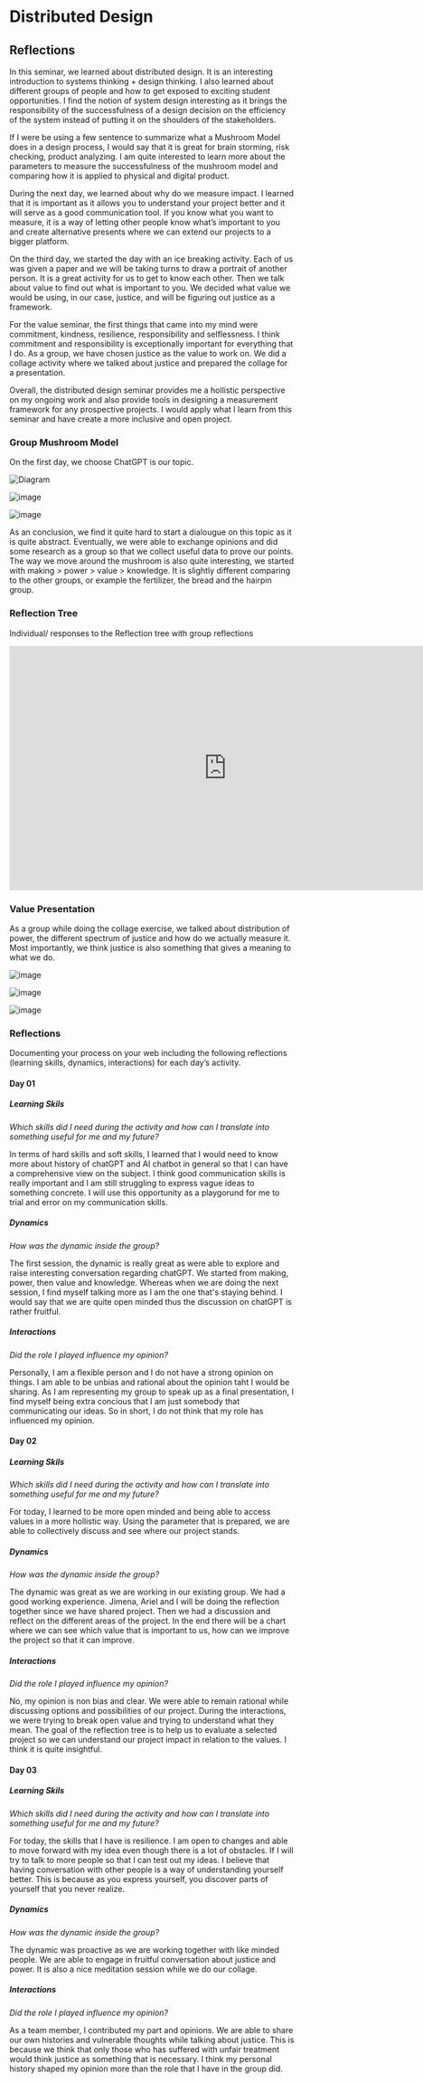 # Distributed Design

## Reflections

In this seminar, we learned about distributed design. It is an interesting introduction to systems thinking + design thinking. I also learned about different groups of people and how to get exposed to exciting student opportunities. I find the notion of system design interesting as it brings the responsibility of the successfulness of a design decision on the efficiency of the system instead of putting it on the shoulders of the stakeholders.

If I were be using a few sentence to summarize what a Mushroom Model does in a design process, I would say that it is great for brain storming, risk checking, product analyzing. I am quite interested to learn more about the parameters to measure the successfulness of the mushroom model and comparing how it is applied to physical and digital product.

During the next day, we learned about why do we measure impact. I learned that it is important as it allows you to understand your project better and it will serve as a good communication tool. If you know what you want to measure, it is a way of letting other people know what’s important to you and create alternative presents where we can extend our projects to a bigger platform.

On the third day, we started the day with an ice breaking activity. Each of us was given a paper and we will be taking turns to draw a portrait of another person. It is a great activity for us to get to know each other. Then we talk about value to find out what is important to you. We decided what value we would be using, in our case, justice, and will be figuring out justice as a framework. 

For the value seminar, the first things that came into my mind were commitment, kindness, resilience, responsibility and selflessness. I think commitment and responsibility is exceptionally important for everything that I do. As a group, we have chosen justice as the value to work on. We did a collage activity where we talked about justice and prepared the collage for a presentation.

Overall, the distributed design seminar provides me a hollistic perspective on my ongoing work and also provide tools in designing a measurement framework for any prospective projects. I would apply what I learn from this seminar and have create a more inclusive and open project. 


### Group Mushroom Model 

On the first day, we choose ChatGPT is our topic.

![Diagram](../images/term03/01_distributeddesign/day01/02.jpeg)

![image](../images/term03/01_distributeddesign/day01/03.jpeg)

![image](../images/term03/01_distributeddesign/day01/04.jpeg)

As an conclusion, we find it quite hard to start a dialougue on this topic as it is quite abstract. Eventually, we were able to exchange opinions and did some research as a group so that we collect useful data to prove our points. The way we move around the mushroom is also quite interesting, we started with making > power > value > knowledge. It is slightly different comparing to the other groups, or example the fertilizer, the bread and the hairpin group.

### Reflection Tree 

Individual/ responses to the Reflection tree with group reflections

<iframe width="768" height="432" src="https://miro.com/app/live-embed/uXjVMURNReQ=/?moveToViewport=-44162,128092,83450,31670&embedId=424013215188" frameborder="0" scrolling="no" allow="fullscreen; clipboard-read; clipboard-write" allowfullscreen></iframe>

### Value Presentation

As a group while doing the collage exercise, we talked about distribution of power, the different spectrum of justice and how do we actually measure it. Most importantly, we think justice is also something that gives a meaning to what we do.

![image](../images/term03/01_distributeddesign/day03/01.jpeg)

![image](../images/term03/01_distributeddesign/day03/02.jpeg)

![image](../images/term03/01_distributeddesign/day03/03.jpeg)

### Reflections

Documenting your process on your web including the following reflections (learning skills, dynamics, interactions) for each day’s activity.

#### Day 01

##### Learning Skils
*Which skills did I need during the activity and how can I translate into something useful for me and my future?*

In terms of hard skills and soft skills, I learned that I would need to know more about history of chatGPT and AI chatbot in general so that I can have a comprehensive view on the subject. I think good communication skills is really important and I am still struggling to express vague ideas to something concrete. I will use this opportunity as a playgorund for me to trial and error on my communication skills.

##### Dynamics
*How was the dynamic inside the group?*

The first session, the dynamic is really great as were able to explore and raise interesting conversation regarding chatGPT. We started from making, power, then value and knowledge. Whereas when we are doing the next session, I find myself talking more as I am the one that's staying behind. I would say that we are quite open minded thus the discussion on chatGPT is rather fruitful.

##### Interactions
*Did the role I played influence my opinion?*

Personally, I am a flexible person and I do not have a strong opinion on things. I am able to be unbias and rational about the opinion taht I would be sharing. As I am representing my group to speak up as a final presentation, I find myself being extra concious that I am just somebody that communicating our ideas. So in short, I do not think that my role has influenced my opinion.

#### Day 02

##### Learning Skils
*Which skills did I need during the activity and how can I translate into something useful for me and my future?*

For today, I learned to be more open minded and being able to access values in a more hollistic way. Using the parameter that is prepared, we are able to collectively discuss and see where our project stands.

##### Dynamics
*How was the dynamic inside the group?*

The dynamic was great as we are working in our existing group. We had a good working experience. Jimena, Ariel and I will be doing the reflection together since we have shared project. Then we had a discussion and reflect on the different areas of the project. In the end there will be a chart where we can see which value that is important to us, how can we improve the project so that it can improve. 

##### Interactions
*Did the role I played influence my opinion?*

No, my opinion is non bias and clear. We were able to remain rational while discussing options and possibilities of our project. 
During the interactions, we were trying to break open value and trying to understand what they mean. The goal of the reflection tree is to help us to evaluate a selected project so we can understand our project impact in relation to the values. I think it is quite insightful.


#### Day 03

##### Learning Skils
*Which skills did I need during the activity and how can I translate into something useful for me and my future?*

For today, the skills that I have is resilience. I am open to changes and able to move forward with my idea even though there is a lot of obstacles. If I will try to talk to more people so that I can test out my ideas. I believe that having conversation with other people is a way of understanding yourself better. This is because as you express yourself, you discover parts of yourself that you never realize.

##### Dynamics
*How was the dynamic inside the group?*

The dynamic was proactive as we are working together with like minded people. We are able to engage in fruitful conversation about justice and power. It is also a nice meditation session while we do our collage. 

##### Interactions
*Did the role I played influence my opinion?*

As a team member, I contributed my part and opinions. We are able to share our own histories and vulnerable thoughts while talking about justice. This is because we think that only those who has suffered with unfair treatment would think justice as something that is necessary. I think my personal history shaped my opinion more than the role that I have in the group did. 



